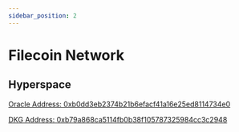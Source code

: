 ```yaml
---
sidebar_position: 2
---
```


# Filecoin Network

## Hyperspace
[Oracle Address: 0xb0dd3eb2374b21b6efacf41a16e25ed8114734e0](https://hyperspace.filfox.info/en/address/0xb0dd3eb2374b21b6efacf41a16e25ed8114734e0)

[DKG Address: 0xb79a868ca5114fb0b38f105787325984cc3c2948](https://hyperspace.filfox.info/en/address/0xb79a868ca5114fb0b38f105787325984cc3c2948)
